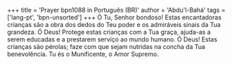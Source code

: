 +++
title = 'Prayer bpn1088 in Português (BR)'
author = 'Abdu'l-Bahá'
tags = ['lang-pt', 'bpn-unsorted']
+++
Ó Tu, Senhor bondoso! Estas encantadoras crianças são a obra dos dedos do Teu poder e os admiráveis sinais da Tua grandeza. Ó Deus! Protege estas crianças com a Tua graça, ajuda-as a serem educadas e a prestarem serviço ao mundo humano. Ó Deus! Estas crianças são pérolas; faze com que sejam nutridas na concha da Tua benevolência.
Tu és o Munificente, o Amor Supremo.

